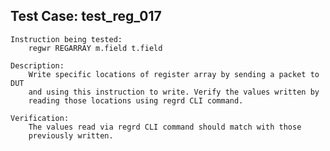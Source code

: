 
Test Case: test_reg_017
-----------------------

    Instruction being tested:
        regwr REGARRAY m.field t.field

    Description:
        Write specific locations of register array by sending a packet to DUT
        and using this instruction to write. Verify the values written by
        reading those locations using regrd CLI command.

    Verification:
        The values read via regrd CLI command should match with those
        previously written.
